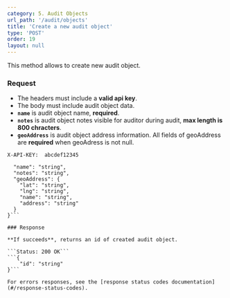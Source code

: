 ```yaml
---
category: 5. Audit Objects
url_path: '/audit/objects'
title: 'Create a new audit object'
type: 'POST'
order: 19
layout: null
---
```


This method allows to create new audit object.

### Request

* The headers must include a **valid api key**.
* The body must include audit object data.
* **`name`** is audit object name, **required**.
* **`notes`** is audit object notes visible for auditor during audit, **max length is 800 chracters**.
* **`geoAddress`** is audit object address information. All fields of geoAddress are **required** when geoAdress is not null.


```X-API-KEY:  abcdef12345```

```{
  "name": "string",
  "notes": "string",
  "geoAddress": {
    "lat": "string",
    "lng": "string",
    "name": "string",
    "address": "string"
  }
}```

### Response

**If succeeds**, returns an id of created audit object.

```Status: 200 OK```
```{
    "id": "string"   
}```

For errors responses, see the [response status codes documentation](#/response-status-codes).
